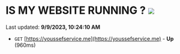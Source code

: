 # IS MY WEBSITE RUNNING ? [![](https://img.shields.io/static/v1?label=Sponsor&message=%E2%9D%A4&logo=GitHub&color=%23fe8e86)](https://github.com/sponsors/<username>)

Last updated: **9/9/2023, 10:24:10 AM**

- `GET` [https://youssefservice.me](https://youssefservice.me) - **Up** (960ms)
